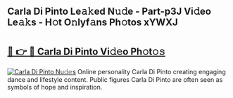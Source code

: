 ## Carla Di Pinto Le𝚊𝚔ed N𝚞𝚍e - Part-p3J Vi𝚍eo Le𝚊𝚔s - H𝚘t O𝚗lyf𝚊ns Ph𝚘tos xYWXJ

# <h2><a href="http://hf5wco.feru.top/?c=Carla+Di+Pinto">🔗 👉 🔴 Carla Di Pinto Vi𝚍𝚎o Ph𝚘t𝚘𝚜</a></h2>

[![Carla Di Pinto Nu𝚍𝚎s](https://i.imgur.com/0TWrTi3.gif)](http://hf5wco.feru.top/?c=Carla+Di+Pinto)
Online personality Carla Di Pinto creating engaging dance and lifestyle content. Public figures Carla Di Pinto are often seen as symbols of hope and inspiration. 
